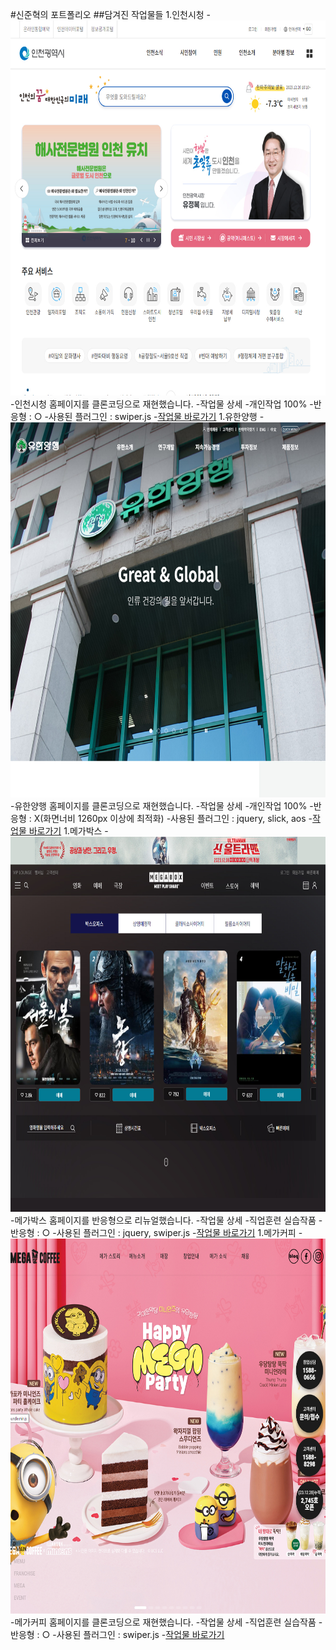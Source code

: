 #신준혁의 포트폴리오
##담겨진 작업물들
1.인천시청
    -<img src="./assets/images/preview-incheon.jpg" width="600" height="600">
    -인천시청 홈페이지를 클론코딩으로 재현했습니다.
    -작업물 상세
        -개인작업 100%
        -반응형 : ○
        -사용된 플러그인 : swiper.js
    -[작업물 바로가기](https://dunadan613.github.io/incheon/)
1.유한양행
    -<img src="./assets/images/preview-yuhan.jpg" width="600" height="600">
    -유한양행 홈페이지를 클론코딩으로 재현했습니다.
    -작업물 상세
        -개인작업 100%
        -반응형 : Χ(화면너비 1260px 이상에 최적화)
        -사용된 플러그인 : jquery, slick, aos
    -[작업물 바로가기](https://dunadan613.github.io/yuhan/)
1.메가박스
    -<img src="./assets/images/preview-megabox.jpg" width="600" height="600">
    -메가박스 홈페이지를 반응형으로 리뉴얼했습니다.
    -작업물 상세
        -직업훈련 실습작품
        -반응형 : ○
        -사용된 플러그인 : jquery, swiper.js
    -[작업물 바로가기](https://dunadan613.github.io/megabox/)
1.메가커피
    -<img src="./assets/images/preview-megacoffee.jpg" width="600" height="600">
    -메가커피 홈페이지를 클론코딩으로 재현했습니다.
    -작업물 상세
        -직업훈련 실습작품
        -반응형 : ○
        -사용된 플러그인 : swiper.js
    -[작업물 바로가기](https://dunadan613.github.io/megacoffee/)